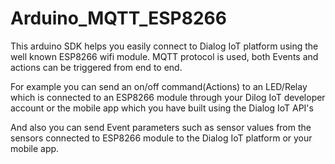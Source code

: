 # Arduino_MQTT_ESP8266

This arduino SDK helps you easily connect to Dialog IoT platform using the well known ESP8266 wifi module.
MQTT protocol is used, both Events and actions can be triggered from end to end.

For example you can send an on/off command(Actions) to an LED/Relay which is connected to an ESP8266 module through your Dilog IoT developer account or the mobile app which you have built using the Dialog IoT API's

And also you can send Event parameters such as sensor values from the sensors connected to ESP8266 module to the Dialog IoT platform or your mobile app.





